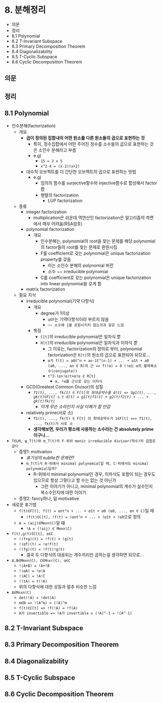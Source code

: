 # 8. 분해정리

- 의문
- 정리
- 8.1 Polynomial
- 8.2 T-Invariant Subspace
- 8.3 Primary Decomposition Theorem
- 8.4 Diagonalizability
- 8.5 T-Cyclic Subspace
- 8.6 Cyclic Decomposition Theorem

## 의문

## 정리

## 8.1 Polynomial

- 인수분해(factorization)
  - 개요
    - **곱이 정의된 집합내의 어떤 원소를 다른 원소들의 곱으로 표현하는 것**
      - 특히, 정수집합에서 어떤 주어진 정수를 소수들의 곱으로 표현하는 것은 소인수 분해라고 부름
      - e.g)
        - `15 = 3 x 5`
        - `x^2-4 = (x-2)(x+2)`
    - 대수적 오브젝트를 더 간단한 오브젝트의 곱으로 표현하는 방법
      - e.g)
        - 임의의 함수를 surjective함수와 injective함수로 합성해서 factor함
        - 행렬의 factorization
          - LUP factorization
  - 종류
    - integer factorization
      - multiplication은 쉬운데 역연산인 factorization은 알고리즘의 측면에서 매우 어려움(RSA암호)
    - polynomial factorization
      - 개요
        - 인수분해는, polynomial의 root을 찾는 문제를 해당 polynomial의 factor들의 root를 찾는 문제로 환원시킴
        - F를 coefficient로 갖는 polynomial은 unique factorization property를 갖음
          - 이는 소인수 분해의 polynomial 버전
          - 소수 ~~ irreducible polynomial
        - C를 coefficient로 갖는 polynomial은 unique factorization into linear polynomial을 갖게 함
    - matrix factorization
  - 필요 지식
    - irreducible polynomial(기약 다항식)
      - 개요
        - degree가 1이상
          - `a∈F`는 기약다항식이라 부르지 않음
          - `~~ 소수에 1을 포함시키지 않는것과 같은 느낌`
      - 특징
        - `C[t]`의 irreducible polynomial은 일차식 뿐
        - `R[t]`의 irreducible polynomial은 일차식과 이차식 뿐
          - 그 이유는, factorization의 정의로 부터, polynomial factorization은 `R[t]`의 원소의 곱으로 표현되야 되므로...
          - `α가 f(t) = a0t^n + an-1t^(n-1) + ... + a1t + a0 (a0, ..., an ∈ R)의 근 => f(!α) = 0 (!α는 α의 켤레복소수(conjugate))`
          - `t^2-(α+!α)t+α!α ∈ R[t]`
            - `α, !α를 근으로 갖는 이차식`
    - GCD(Greatest Common Divisor)의 성질
      - *`f1(t), ..., fk(t) ∈ F[t]의 최대공약수를 d(t) => ∃g1(t), ..., gk(t)∈F[t] s.t d(t) = g1(t)f1(t) + g2(t)f2(t) + ... + gk(t)fk(t)`*
        - *이게 무슨 소리인지 사실 이해가 잘 안감*
    - relatively prime(서로 소)
      - `f1(t), ..., fk(t) ∈ F[t] 의 최대공약수가 1∈F[t] <=> f1(t), ..., fk(t)가 서로 소`
      - **생각해보면, 우리가 평소에 사용하는 소수라는 건 absolutely prime이구나...**
- `T∈LM, φ_T(t)와 m_T(t)의 F-위의 monic irreducible divisor(약수)의 집합은 같다`
  - 증명1: motivation
    - *표기상의 subtle한 문제란?*
    - `m_T(t)가 R-위에서 minimal polynomial일 때, C-위에서도 minimal polynomial일까?`
      - R-위에서 minimal polynomial인 경우, 이차식도 포함이 되는 경우도 있으므로 항상 그렇다고 할 수는 없는 것 아닌가
        - 그런 이야기가 아니고, minimal polynomial의 계수가 실수인지 복소수인지에 대한 이야기
  - 증명2: fancy하나, 덜 motivative
- 새로운 표기법
  - `f(t)∈F[t], f(t) = αnt^n + ... + α1t + α0 (α0, ..., αn ∈ C)`일 때
    - `!f(t)∈C[t], !f(t) = !αnt^n + ... + !α1t + !α0`으로 정의
  - `A = (aij)∈Mmxn(C)`일 떄
    - `!A = (!aij) ∈ Mmxn(C)`
- `f(t),g(t)∈C[t], α∈C`
  - `!(f+g)(t) = !f(t) + !g(t)`
  - `!(αf)(t) = !α!f(t)`
  - `!(fg)(t) = !f(t)!g(t)`
    - 결국 두 다항식의 대응되는 계수끼리만 곱하는걸 생각하면 되므로...
- `A,B∈Mmxn(C), C∈Mnxr(C), α∈C`
  - `!(A+B) = !A+!B`
  - `!(αA) = !α!A`
  - `!(AC) = !A!C`
  - `!(tA) = t(!A)`
  - 위의 다항식에 대한 성질과 얼추 비슷한 느낌
- `A∈Mnxn(C)`
  - `det(!A) = !det(A)`
  - `m∈N => !(A^m) = (!A)^m`
  - `f(t)∈C[t] => !f(!A) = !f(A)`
  - `A가 invertible => !A가 invertible ∧ (!A)^-1 = !(A^-1)`

## 8.2 T-Invariant Subspace

## 8.3 Primary Decomposition Theorem

## 8.4 Diagonalizability

## 8.5 T-Cyclic Subspace

## 8.6 Cyclic Decomposition Theorem

